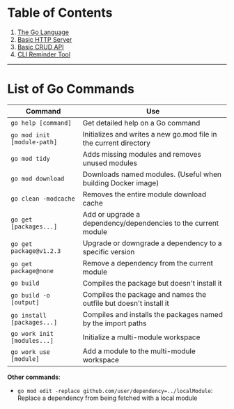 # Table of Contents

1. [The Go Language](golang)
2. [Basic HTTP Server](basic-http-server)
3. [Basic CRUD API](basic-CRUD-api)
4. [CLI Reminder Tool](cli-reminder)

---

# List of Go Commands

| Command                     | Use                                                               |
| --------------------------- | ----------------------------------------------------------------- |
| `go help [command]`         | Get detailed help on a Go command                                 |
| `go mod init [module-path]` | Initializes and writes a new go.mod file in the current directory |
| `go mod tidy`               | Adds missing modules and removes unused modules                   |
| `go mod download`           | Downloads named modules. (Useful when building Docker image)      |
| `go clean -modcache`        | Removes the entire module download cache                          |
| `go get [packages...]`      | Add or upgrade a dependency/dependencies to the current module    |
| `go get package@v1.2.3`     | Upgrade or downgrade a dependency to a specific version           |
| `go get package@none`       | Remove a dependency from the current module                       |
| `go build`                  | Compiles the package but doesn't install it                       |
| `go build -o [output]`      | Compiles the package and names the outfile but doesn't install it |
| `go install [packages...]`  | Compiles and installs the packages named by the import paths      |
| `go work init [modules...]` | Initialize a multi-module workspace                               |
| `go work use [module]`      | Add a module to the multi-module workspace                        |

**Other commands**:

- `go mod edit -replace github.com/user/dependency=../localModule`: Replace a dependency from being fetched with a local module
